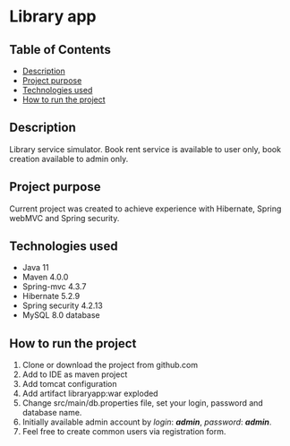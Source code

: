 # Library app
## Table of Contents
* [Description](#description)
* [Project purpose](#purpose)
* [Technologies used](#technologies)
* [How to run the project](#launch)

## <a name="description"></a>Description
Library service simulator. Book rent service is available to user only, book creation available to admin only.

## <a name="purpose"></a>Project purpose
Current project was created to achieve experience with Hibernate, Spring webMVC and Spring security. 

## <a name="technologies"></a>Technologies used

* Java 11
* Maven 4.0.0
* Spring-mvc 4.3.7
* Hibernate 5.2.9
* Spring security 4.2.13
* MySQL 8.0 database

## <a name="launch"></a>How to run the project

1. Clone or download the project from github.com
2. Add to IDE as maven project
3. Add tomcat configuration
4. Add artifact libraryapp:war exploded
5. Change src/main/db.properties file, set your login, password and database name. 
6. Initially available admin account by *login*: ***admin***, *password*: ***admin***. 
7. Feel free to create common users via registration form. 
